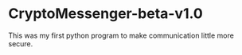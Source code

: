 # CryptoMessenger-beta-v1.0
This was my first python program to make communication little more secure.
